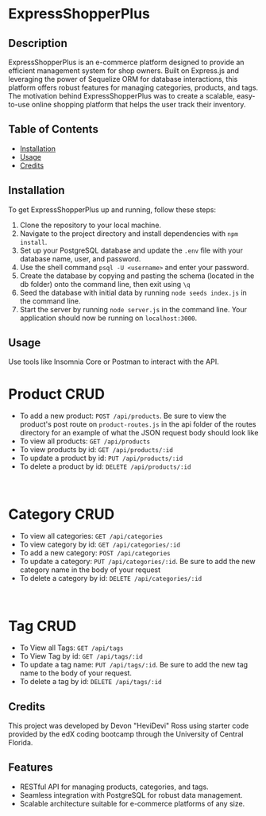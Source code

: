 # ExpressShopperPlus

## Description

ExpressShopperPlus is an e-commerce platform designed to provide an efficient management system for shop owners. Built on Express.js and leveraging the power of Sequelize ORM for database interactions, this platform offers robust features for managing categories, products, and tags. The motivation behind ExpressShopperPlus was to create a scalable, easy-to-use online shopping platform that helps the user track their inventory. 

## Table of Contents

- [Installation](#installation)
- [Usage](#usage)
- [Credits](#credits)

## Installation

To get ExpressShopperPlus up and running, follow these steps:

1. Clone the repository to your local machine.
2. Navigate to the project directory and install dependencies with `npm install`.
3. Set up your PostgreSQL database and update the `.env` file with your database name, user, and password.
4. Use the shell command `psql -U <username>` and enter your password.
5. Create the database by copying and pasting the schema (located in the db folder) onto the command line, then exit using `\q`
6. Seed the database with initial data by running `node seeds index.js` in the command line.
7. Start the server by running `node server.js` in the command line. Your application should now be running on `localhost:3000`.

## Usage

Use tools like Insomnia Core or Postman to interact with the API.

# Product CRUD
- To add a new product: `POST /api/products`. 
            Be sure to view the product's post route on `product-routes.js` in the api folder of the routes directory for an example of what the JSON request body should look like 
- To view all products: `GET /api/products`
- To view products by id: `GET /api/products/:id`
- To update a product by id: `PUT /api/products/:id`
- To delete a product by id: `DELETE /api/products/:id`
<br>

# Category CRUD
- To view all categories: `GET /api/categories`
- To view category by id: `GET /api/categories/:id`
- To add a new category: `POST /api/categories`
- To update a category: `PUT /api/categories/:id`. Be sure to add the new category name in the body of your request
- To delete a category by id: `DELETE /api/categories/:id`
<br>

# Tag CRUD
- To View all Tags: `GET /api/tags`
- To View Tag by id: `GET /api/tags/:id`
- To update a tag name: `PUT /api/tags/:id`. Be sure to add the new tag name to the body of your request.
- To delete a tag by id: `DELETE /api/tags/:id` 
    


## Credits

This project was developed by Devon "HeviDevi" Ross using starter code provided by the edX coding bootcamp through the University of Central Florida. 


## Features

- RESTful API for managing products, categories, and tags.
- Seamless integration with PostgreSQL for robust data management.
- Scalable architecture suitable for e-commerce platforms of any size.
